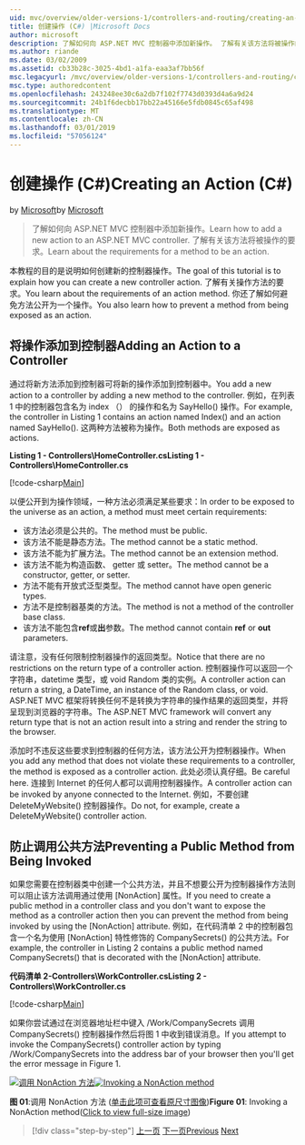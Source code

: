```yaml
---
uid: mvc/overview/older-versions-1/controllers-and-routing/creating-an-action-cs
title: 创建操作 (C#) |Microsoft Docs
author: microsoft
description: 了解如何向 ASP.NET MVC 控制器中添加新操作。 了解有关该方法将被操作的要求。
ms.author: riande
ms.date: 03/02/2009
ms.assetid: cb33b28c-3025-4bd1-a1fa-eaa3af7bb56f
msc.legacyurl: /mvc/overview/older-versions-1/controllers-and-routing/creating-an-action-cs
msc.type: authoredcontent
ms.openlocfilehash: 243248ee30c6a2db7f102f7743d0393d4a6a9d24
ms.sourcegitcommit: 24b1f6decbb17bb22a45166e5fdb0845c65af498
ms.translationtype: MT
ms.contentlocale: zh-CN
ms.lasthandoff: 03/01/2019
ms.locfileid: "57056124"
---
```

<a name="creating-an-action-c"></a><span data-ttu-id="5b190-104">创建操作 (C#)</span><span class="sxs-lookup"><span data-stu-id="5b190-104">Creating an Action (C#)</span></span>
====================
<span data-ttu-id="5b190-105">by [Microsoft](https://github.com/microsoft)</span><span class="sxs-lookup"><span data-stu-id="5b190-105">by [Microsoft](https://github.com/microsoft)</span></span>

> <span data-ttu-id="5b190-106">了解如何向 ASP.NET MVC 控制器中添加新操作。</span><span class="sxs-lookup"><span data-stu-id="5b190-106">Learn how to add a new action to an ASP.NET MVC controller.</span></span> <span data-ttu-id="5b190-107">了解有关该方法将被操作的要求。</span><span class="sxs-lookup"><span data-stu-id="5b190-107">Learn about the requirements for a method to be an action.</span></span>


<span data-ttu-id="5b190-108">本教程的目的是说明如何创建新的控制器操作。</span><span class="sxs-lookup"><span data-stu-id="5b190-108">The goal of this tutorial is to explain how you can create a new controller action.</span></span> <span data-ttu-id="5b190-109">了解有关操作方法的要求。</span><span class="sxs-lookup"><span data-stu-id="5b190-109">You learn about the requirements of an action method.</span></span> <span data-ttu-id="5b190-110">你还了解如何避免方法公开为一个操作。</span><span class="sxs-lookup"><span data-stu-id="5b190-110">You also learn how to prevent a method from being exposed as an action.</span></span>

## <a name="adding-an-action-to-a-controller"></a><span data-ttu-id="5b190-111">将操作添加到控制器</span><span class="sxs-lookup"><span data-stu-id="5b190-111">Adding an Action to a Controller</span></span>

<span data-ttu-id="5b190-112">通过将新方法添加到控制器可将新的操作添加到控制器中。</span><span class="sxs-lookup"><span data-stu-id="5b190-112">You add a new action to a controller by adding a new method to the controller.</span></span> <span data-ttu-id="5b190-113">例如，在列表 1 中的控制器包含名为 index （） 的操作和名为 SayHello() 操作。</span><span class="sxs-lookup"><span data-stu-id="5b190-113">For example, the controller in Listing 1 contains an action named Index() and an action named SayHello().</span></span> <span data-ttu-id="5b190-114">这两种方法被称为操作。</span><span class="sxs-lookup"><span data-stu-id="5b190-114">Both methods are exposed as actions.</span></span>

<span data-ttu-id="5b190-115">**Listing 1 - Controllers\HomeController.cs**</span><span class="sxs-lookup"><span data-stu-id="5b190-115">**Listing 1 - Controllers\HomeController.cs**</span></span>

[!code-csharp[Main](creating-an-action-cs/samples/sample1.cs)]

<span data-ttu-id="5b190-116">以便公开到为操作领域，一种方法必须满足某些要求：</span><span class="sxs-lookup"><span data-stu-id="5b190-116">In order to be exposed to the universe as an action, a method must meet certain requirements:</span></span>

- <span data-ttu-id="5b190-117">该方法必须是公共的。</span><span class="sxs-lookup"><span data-stu-id="5b190-117">The method must be public.</span></span>
- <span data-ttu-id="5b190-118">该方法不能是静态方法。</span><span class="sxs-lookup"><span data-stu-id="5b190-118">The method cannot be a static method.</span></span>
- <span data-ttu-id="5b190-119">该方法不能为扩展方法。</span><span class="sxs-lookup"><span data-stu-id="5b190-119">The method cannot be an extension method.</span></span>
- <span data-ttu-id="5b190-120">该方法不能为构造函数、 getter 或 setter。</span><span class="sxs-lookup"><span data-stu-id="5b190-120">The method cannot be a constructor, getter, or setter.</span></span>
- <span data-ttu-id="5b190-121">方法不能有开放式泛型类型。</span><span class="sxs-lookup"><span data-stu-id="5b190-121">The method cannot have open generic types.</span></span>
- <span data-ttu-id="5b190-122">方法不是控制器基类的方法。</span><span class="sxs-lookup"><span data-stu-id="5b190-122">The method is not a method of the controller base class.</span></span>
- <span data-ttu-id="5b190-123">该方法不能包含**ref**或**出**参数。</span><span class="sxs-lookup"><span data-stu-id="5b190-123">The method cannot contain **ref** or **out** parameters.</span></span>

<span data-ttu-id="5b190-124">请注意，没有任何限制控制器操作的返回类型。</span><span class="sxs-lookup"><span data-stu-id="5b190-124">Notice that there are no restrictions on the return type of a controller action.</span></span> <span data-ttu-id="5b190-125">控制器操作可以返回一个字符串，datetime 类型，或 void Random 类的实例。</span><span class="sxs-lookup"><span data-stu-id="5b190-125">A controller action can return a string, a DateTime, an instance of the Random class, or void.</span></span> <span data-ttu-id="5b190-126">ASP.NET MVC 框架将转换任何不是转换为字符串的操作结果的返回类型，并将呈现到浏览器的字符串。</span><span class="sxs-lookup"><span data-stu-id="5b190-126">The ASP.NET MVC framework will convert any return type that is not an action result into a string and render the string to the browser.</span></span>

<span data-ttu-id="5b190-127">添加时不违反这些要求到控制器的任何方法，该方法公开为控制器操作。</span><span class="sxs-lookup"><span data-stu-id="5b190-127">When you add any method that does not violate these requirements to a controller, the method is exposed as a controller action.</span></span> <span data-ttu-id="5b190-128">此处必须认真仔细。</span><span class="sxs-lookup"><span data-stu-id="5b190-128">Be careful here.</span></span> <span data-ttu-id="5b190-129">连接到 Internet 的任何人都可以调用控制器操作。</span><span class="sxs-lookup"><span data-stu-id="5b190-129">A controller action can be invoked by anyone connected to the Internet.</span></span> <span data-ttu-id="5b190-130">例如，不要创建 DeleteMyWebsite() 控制器操作。</span><span class="sxs-lookup"><span data-stu-id="5b190-130">Do not, for example, create a DeleteMyWebsite() controller action.</span></span>

## <a name="preventing-a-public-method-from-being-invoked"></a><span data-ttu-id="5b190-131">防止调用公共方法</span><span class="sxs-lookup"><span data-stu-id="5b190-131">Preventing a Public Method from Being Invoked</span></span>

<span data-ttu-id="5b190-132">如果您需要在控制器类中创建一个公共方法，并且不想要公开为控制器操作方法则可以阻止该方法调用通过使用 [NonAction] 属性。</span><span class="sxs-lookup"><span data-stu-id="5b190-132">If you need to create a public method in a controller class and you don't want to expose the method as a controller action then you can prevent the method from being invoked by using the [NonAction] attribute.</span></span> <span data-ttu-id="5b190-133">例如，在代码清单 2 中的控制器包含一个名为使用 [NonAction] 特性修饰的 CompanySecrets() 的公共方法。</span><span class="sxs-lookup"><span data-stu-id="5b190-133">For example, the controller in Listing 2 contains a public method named CompanySecrets() that is decorated with the [NonAction] attribute.</span></span>

<span data-ttu-id="5b190-134">**代码清单 2-Controllers\WorkController.cs**</span><span class="sxs-lookup"><span data-stu-id="5b190-134">**Listing 2 - Controllers\WorkController.cs**</span></span>

[!code-csharp[Main](creating-an-action-cs/samples/sample2.cs)]

<span data-ttu-id="5b190-135">如果你尝试通过在浏览器地址栏中键入 /Work/CompanySecrets 调用 CompanySecrets() 控制器操作然后将图 1 中收到错误消息。</span><span class="sxs-lookup"><span data-stu-id="5b190-135">If you attempt to invoke the CompanySecrets() controller action by typing /Work/CompanySecrets into the address bar of your browser then you'll get the error message in Figure 1.</span></span>


<span data-ttu-id="5b190-136">[![调用 NonAction 方法](creating-an-action-cs/_static/image1.jpg)](creating-an-action-cs/_static/image1.png)</span><span class="sxs-lookup"><span data-stu-id="5b190-136">[![Invoking a NonAction method](creating-an-action-cs/_static/image1.jpg)](creating-an-action-cs/_static/image1.png)</span></span>

<span data-ttu-id="5b190-137">**图 01**:调用 NonAction 方法 ([单击此项可查看原尺寸图像](creating-an-action-cs/_static/image2.png))</span><span class="sxs-lookup"><span data-stu-id="5b190-137">**Figure 01**: Invoking a NonAction method([Click to view full-size image](creating-an-action-cs/_static/image2.png))</span></span>

> [!div class="step-by-step"]
> <span data-ttu-id="5b190-138">[上一页](creating-a-controller-cs.md)
> [下一页](asp-net-mvc-routing-overview-vb.md)</span><span class="sxs-lookup"><span data-stu-id="5b190-138">[Previous](creating-a-controller-cs.md)
[Next](asp-net-mvc-routing-overview-vb.md)</span></span>
